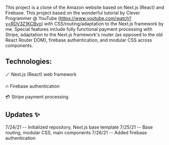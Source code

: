 This project is a clone of the Amazon website based on Next.js (React) and Firebase.  This project based on the wonderful tutorial by Clever Programmer @ YouTube (https://www.youtube.com/watch?v=RDV3Z1KCBvo) with CSS/routing/adaptation to the Next.js framework by me.  Special features include fully functional payment processing with Stripe, adaptation to the Next.js framework's router (as opposed to the old React Router DOM), firebase authentication, and modular CSS across components.

## Technologies:

🪄 Next.js (React) web framework

🔥 Firebase authentication

💳 Stripe payment processing



## Updates ✨

7/24/21 -- Initialized repository, Next.js base template
7/25/21 -- Base routing, modular CSS, main components
7/26/21 -- Added firebase authentication